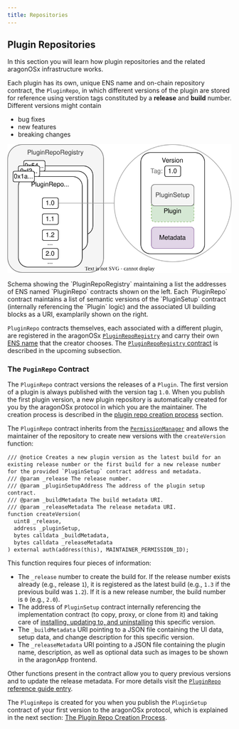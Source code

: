 ```yaml
---
title: Repositories
---
```


## Plugin Repositories

In this section you will learn how plugin repositories and the related aragonOSx infrastructure works.

Each plugin has its own, unique ENS name and on-chain repository contract, the `PluginRepo`, in which different versions of the plugin are stored for reference using verstion tags constituted by a **release** and **build** number.
Different versions might contain

- bug fixes
- new features
- breaking changes

<div class="center-column">

![Schematic depiction of the versioning taking place in the PluginRepoRegistry.](./plugin-repo-overview.drawio.svg)

<p class="caption"> 
  Schema showing the `PluginRepoRegistry` maintaining a list the addresses of ENS named `PluginRepo` contracts shown on the left. Each `PluginRepo` contract maintains a list of semantic versions of the `PluginSetup` contract (internally referencing the `Plugin` logic) and the associated UI building blocks as a URI, examplarily shown on the right.
</p>

</div>

`PluginRepo` contracts themselves, each associated with a different plugin, are registered in the aragonOSx [`PluginRepoRegistry`](./01-plugin-repo-creation.md/#the-pluginreporegistry-contract) and carry their own [ENS name](../../03-ens-names.md) that the creator chooses. The [`PluginRepoRegistry` contract](./01-plugin-repo-creation.md/#the-pluginreporegistry-contract) is described in the upcoming subsection.

### The `PuginRepo` Contract

The `PluginRepo` contract versions the releases of a `Plugin`. The first version of a plugin is always published with the version tag `1.0`.
When you publish the first plugin version, a new plugin repository is automatically created for you by the aragonOSx protocol in which you are the maintainer. The creation process is described in the [plugin repo creation process](./01-plugin-repo-creation.md) section.

The `PluginRepo` contract inherits from the [`PermissionManager`](../../../01-core/02-permissions/index.md) and allows the maintainer of the repository to create new versions with the `createVersion` function:

```solidity title="contracts/framework/PluginRepo.sol"
/// @notice Creates a new plugin version as the latest build for an existing release number or the first build for a new release number for the provided `PluginSetup` contract address and metadata.
/// @param _release The release number.
/// @param _pluginSetupAddress The address of the plugin setup contract.
/// @param _buildMetadata The build metadata URI.
/// @param _releaseMetadata The release metadata URI.
function createVersion(
  uint8 _release,
  address _pluginSetup,
  bytes calldata _buildMetadata,
  bytes calldata _releaseMetadata
) external auth(address(this), MAINTAINER_PERMISSION_ID);
```

This function requires four pieces of information:

- The `_release` number to create the build for. If the release number exists already (e.g., release `1`), it is registered as the latest build (e.g., `1.3` if the previous build was `1.2`). If it is a new release number, the build number is `0` (e.g., `2.0`).
- The address of `PluginSetup` contract internally referencing the implementation contract (to copy, proxy, or clone from it) and taking care of [installing, updating to, and uninstalling](../02-plugin-setup/index.md) this specific version.
- The `_buildMetadata` URI pointing to a JSON file containing the UI data, setup data, and change description for this specific version.
- The `_releaseMetadata` URI pointing to a JSON file containing the plugin name, description, as well as optional data such as images to be shown in the aragonApp frontend.

Other functions present in the contract allow you to query previous versions and to update the release metadata. For more details visit the [`PluginRepo` reference guide entry](../../../../03-reference-guide/framework/plugin/repo/PluginRepo.md).

The `PluginRepo` is created for you when you publish the `PluginSetup` contract of your first version to the aragonOSx protocol, which is explained in the next section: [The Plugin Repo Creation Process](01-plugin-repo-creation.md).
